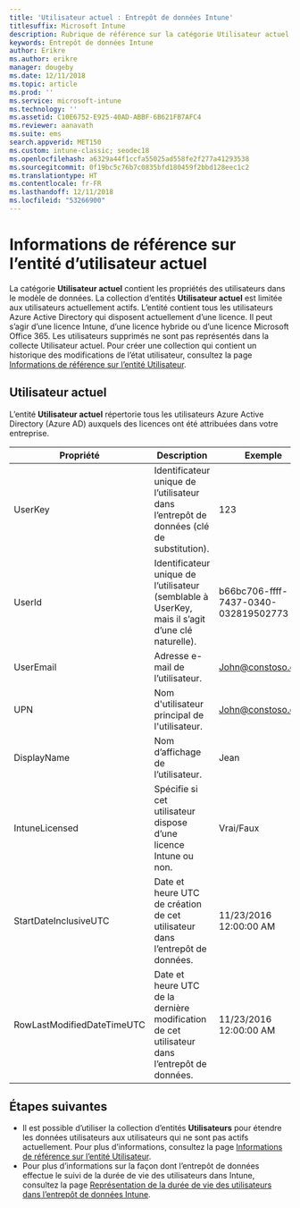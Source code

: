 ```yaml
---
title: 'Utilisateur actuel : Entrepôt de données Intune'
titlesuffix: Microsoft Intune
description: Rubrique de référence sur la catégorie Utilisateur actuel de collections d’entités dans l’API d’entrepôt de données Intune.
keywords: Entrepôt de données Intune
author: Erikre
ms.author: erikre
manager: dougeby
ms.date: 12/11/2018
ms.topic: article
ms.prod: ''
ms.service: microsoft-intune
ms.technology: ''
ms.assetid: C10E6752-E925-40AD-ABBF-6B621FB7AFC4
ms.reviewer: aanavath
ms.suite: ems
search.appverid: MET150
ms.custom: intune-classic; seodec18
ms.openlocfilehash: a6329a44f1ccfa55025ad558fe2f277a41293538
ms.sourcegitcommit: 0f19bc5c76b7c0835bfd180459f2bbd128eec1c2
ms.translationtype: HT
ms.contentlocale: fr-FR
ms.lasthandoff: 12/11/2018
ms.locfileid: "53266900"
---
```

# <a name="reference-for-current-user-entity"></a>Informations de référence sur l’entité d’utilisateur actuel

La catégorie **Utilisateur actuel** contient les propriétés des utilisateurs dans le modèle de données. La collection d’entités **Utilisateur actuel** est limitée aux utilisateurs actuellement actifs. L’entité contient tous les utilisateurs Azure Active Directory qui disposent actuellement d’une licence. Il peut s’agir d’une licence Intune, d’une licence hybride ou d’une licence Microsoft Office 365. Les utilisateurs supprimés ne sont pas représentés dans la collecte Utilisateur actuel. Pour créer une collection qui contient un historique des modifications de l’état utilisateur, consultez la page [Informations de référence sur l’entité Utilisateur](reports-ref-user.md).


## <a name="current-user"></a>Utilisateur actuel

L’entité **Utilisateur actuel** répertorie tous les utilisateurs Azure Active Directory (Azure AD) auxquels des licences ont été attribuées dans votre entreprise.

| Propriété  | Description | Exemple |
|---------|------------|--------|
| UserKey |Identificateur unique de l’utilisateur dans l’entrepôt de données (clé de substitution). |123 |
| UserId |Identificateur unique de l’utilisateur (semblable à UserKey, mais il s’agit d’une clé naturelle). |b66bc706-ffff-7437-0340-032819502773 |
| UserEmail |Adresse e-mail de l’utilisateur. |John@constoso.com |
| UPN | Nom d'utilisateur principal de l'utilisateur. | John@constoso.com |
| DisplayName |Nom d’affichage de l’utilisateur. |Jean |
| IntuneLicensed |Spécifie si cet utilisateur dispose d’une licence Intune ou non. |Vrai/Faux |
| StartDateInclusiveUTC |Date et heure UTC de création de cet utilisateur dans l’entrepôt de données. |11/23/2016 12:00:00 AM |
| RowLastModifiedDateTimeUTC |Date et heure UTC de la dernière modification de cet utilisateur dans l’entrepôt de données. |11/23/2016 12:00:00 AM |

## <a name="next-steps"></a>Étapes suivantes
 - Il est possible d’utiliser la collection d’entités **Utilisateurs** pour étendre les données utilisateurs aux utilisateurs qui ne sont pas actifs actuellement. Pour plus d’informations, consultez la page [Informations de référence sur l’entité Utilisateur](reports-ref-user.md).
 - Pour plus d’informations sur la façon dont l’entrepôt de données effectue le suivi de la durée de vie des utilisateurs dans Intune, consultez la page [Représentation de la durée de vie des utilisateurs dans l’entrepôt de données Intune](reports-ref-user-timeline.md).
